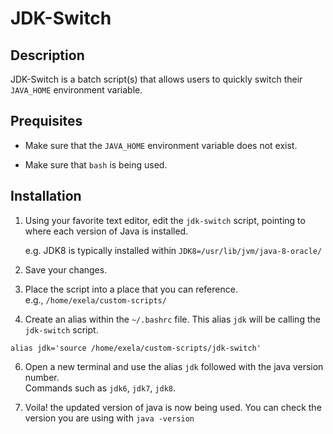 # JDK-Switch

## Description
JDK-Switch is a batch script(s) that allows users to quickly switch their `JAVA_HOME` environment variable.

## Prequisites
* Make sure that the `JAVA_HOME` environment variable does not exist.

* Make sure that `bash` is being used.

## Installation
1) Using your favorite text editor, edit the `jdk-switch` script, pointing to where each version of Java is installed.

    e.g. JDK8 is typically installed within `JDK8=/usr/lib/jvm/java-8-oracle/`

3) Save your changes.

4) Place the script into a place that you can reference.  
e.g., `/home/exela/custom-scripts/`

5) Create an alias within the `~/.bashrc` file.  This alias `jdk` will be calling the `jdk-switch` script.

```
alias jdk='source /home/exela/custom-scripts/jdk-switch'
```
6) Open a new terminal and use the alias `jdk` followed with the java version number.  
Commands such as `jdk6`, `jdk7`, `jdk8`. 

7) Voila! the updated version of java is now being used.  You can check the version you are using with `java -version`
